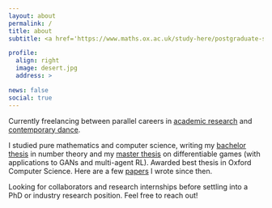 ```yaml
---
layout: about
permalink: /
title: about
subtitle: <a href='https://www.maths.ox.ac.uk/study-here/postgraduate-study/msc-mathematics-and-foundations-computer-science'>MSc in Mathematics and Computer Science • University of Oxford</a>

profile:
  align: right
  image: desert.jpg
  address: >

news: false
social: true
---
```


Currently freelancing between parallel careers in [academic research](https://aletcher.github.io/publications/) and [contemporary dance](https://www.bodhiproject.at/index.php/company/members).

I studied pure mathematics and computer science, writing my [bachelor thesis](https://aletcher.github.io/assets/pdf/bsc_thesis.pdf) in number theory and my [master thesis](https://aletcher.github.io/assets/pdf/msc_thesis.pdf) on differentiable games (with applications to GANs and multi-agent RL). Awarded best thesis in Oxford Computer Science. Here are a few [papers](https://aletcher.github.io/publications/) I wrote since then.


Looking for collaborators and research internships before settling into a PhD or industry research position. Feel free to reach out!
